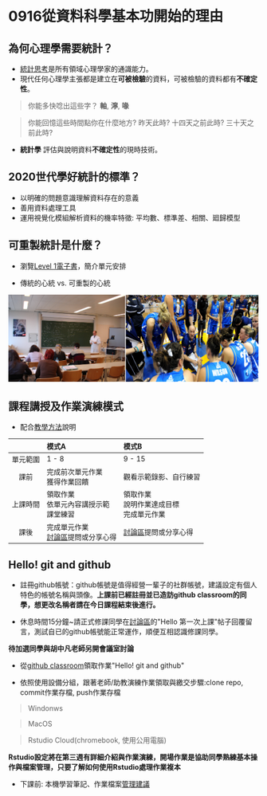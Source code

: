 # 0916從資料科學基本功開始的理由

## 為何心理學需要統計？

- [統計思考](https://nobaproject.com/modules/statistical-thinking#content)是所有領域心理學家的通識能力。
- 現代任何心理學主張都是建立在**可被檢驗**的資料，可被檢驗的資料都有**不確定性**。

> 你能多快唸出這些字？
> **軸**, **濘**, **喙**

> 你能回憶這些時間點你在什麼地方?
> 昨天此時? 十四天之前此時? 三十天之前此時? 

- **統計學** 評估與說明資料**不確定性**的現時技術。

## 2020世代學好統計的標準？

- 以明確的問題意識理解資料存在的意義
- 善用資料處理工具
- 運用視覺化模組解析資料的機率特徵: 平均數、標準差、相關、廻歸模型

## 可重製統計是什麼？

- 瀏覽[Level 1電子書](https://rstat-project.github.io/ug1-practical/)，簡介單元安排

- 傳統的心統 vs. 可重製的心統

![](images/teaching_style.png)

## 課程講授及作業演練模式

- 配合[教學方法](https://rstat-project.github.io/syllabus.html#%E6%95%99%E5%AD%B8%E6%96%B9%E6%B3%95-teaching-strategies)說明


||模式A|模式B|
|:---:|:---|:---|
|單元範圍| 1 - 8 | 9 - 15 |
|課前|完成前次單元作業<br/>獲得作業回饋|觀看示範錄影、自行練習|
|上課時間|領取作業<br/>依單元內容講授示範<br/>課堂練習|領取作業<br/>說明作業達成目標<br>完成單元作業|
|課後|完成單元作業<br/>[討論區](https://github.com/Rstat-project/ug1-practical/discussions)提問或分享心得|[討論區](https://github.com/Rstat-project/ug1-practical/discussions)提問或分享心得|


## Hello! git and github

- 註冊github帳號：github帳號是值得經營一輩子的社群帳號，建議設定有個人特色的帳號名稱與頭像。**上課前已經註冊並已造訪github classroom的同學，想更改名稱者請在今日課程結束後進行。**

- 休息時間15分鐘~請正式修課同學在[討論區](https://github.com/Rstat-project/ug1-practical/discussions)的"Hello 第一次上課"帖子回覆留言，測試自已的github帳號能正常運作，順便互相認識修課同學。

**待加選同學與胡中凡老師另開會議室討論**

- 從[github classroom](https://classroom.github.com/classrooms/88956273-rstat-project-ncku-2021fall)領取作業"Hello! git and github"

- 依照使用設備分組，跟著老師/助教演練作業領取與繳交步驟:clone repo, commit作業存檔, push作業存檔

> Windonws

> MacOS

> Rstudio Cloud(chromebook, 使用公用電腦)

**Rstudio設定將在第三週有詳細介紹與作業演練，開場作業是協助同學熟練基本操作與檔案管理，只要了解如何使用Rstudio處理作業複本**

- 下課前: 本機學習筆記、作業檔案[管理建議](https://rstat-project.github.io/ug1-practical/githubclassroom.html#%E4%BD%9C%E6%A5%AD%E8%B3%87%E6%96%99%E7%AE%A1%E7%90%86%E8%B3%87%E6%96%99%E5%A4%BE%E8%A8%AD%E7%BD%AE%E5%BB%BA%E8%AD%B0)

